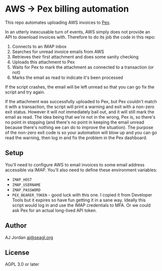 # AWS -> Pex billing automation

This repo automates uploading AWS invoices to [Pex](https://www.pexcard.com/).

In an utterly inexcusable turn of events, AWS simply does not provide an API to download invoices with. Therefore to do its job the code in this repo:

1. Connects to an IMAP inbox
2. Searches for unread invoice emails from AWS
3. Retrieves their first attachment and does some sanity checking
4. Uploads this attachment to Pex
5. Waits for Pex to mark the attachment as connected to a transaction (or not)
6. Marks the email as read to indicate it's been processed

If the script crashes, the email will be left unread so that you can go fix the script and try again.

If the attachment was successfully uploaded to Pex, but Pex couldn't match it with a transaction, the script will print a warning and exit with a non-zero exit status. However it will _not_ immediately bail out, and it will still mark the email as read. The idea being that _we're_ not in the wrong, Pex is, so there's no point in stopping (and there's no point in keeping the email unread because there's nothing we can do to improve the situation). The purpose of the non-zero exit code is so your automation will blow up and you can go read the warning, then log in and fix the problem in the Pex dashboard.

## Setup

You'll need to configure AWS to email invoices to some email address accessible via IMAP. You'll also need to define these environment variables:

* `IMAP_HOST`
* `IMAP_USERNAME`
* `IMAP_PASSWORD`
* `PEX_BEARER_TOKEN` - good luck with this one. I copied it from Developer Tools but it expires so have fun getting it in a sane way. Ideally this script would log in and use the IMAP credentials to MFA. Or we could ask Pex for an actual long-lived API token.

## Author

AJ Jordan <aj@seagl.org>

## License

AGPL 3.0 or later
